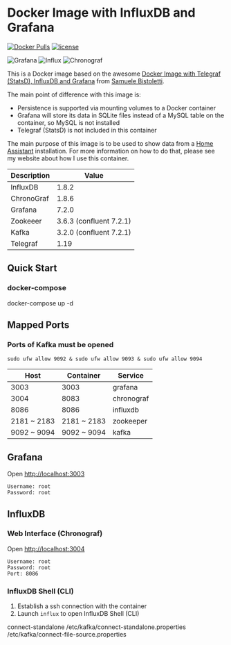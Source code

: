 # Docker Image with InfluxDB and Grafana

[![Docker Pulls](https://img.shields.io/docker/pulls/philhawthorne/docker-influxdb-grafana.svg)](https://dockerhub.com/philhawthorne/docker-influxdb-grafana) [![license](https://img.shields.io/github/license/philhawthorne/docker-influxdb-grafana.svg)](https://dockerhub.com/philhawthorne/docker-influxdb-grafana)

![Grafana][grafana-version] ![Influx][influx-version] ![Chronograf][chronograf-version]


This is a Docker image based on the awesome [Docker Image with Telegraf (StatsD), InfluxDB and Grafana](https://github.com/samuelebistoletti/docker-statsd-influxdb-grafana) from [Samuele Bistoletti](https://github.com/samuelebistoletti).

The main point of difference with this image is:

* Persistence is supported via mounting volumes to a Docker container
* Grafana will store its data in SQLite files instead of a MySQL table on the container, so MySQL is not installed
* Telegraf (StatsD) is not included in this container

The main purpose of this image is to be used to show data from a [Home Assistant](https://home-assistant.io) installation. For more information on how to do that, please see my website about how I use this container.

| Description  | Value   |
|--------------|---------|
| InfluxDB     | 1.8.2   |
| ChronoGraf   | 1.8.6   |
| Grafana      | 7.2.0   |
| Zookeeer     | 3.6.3 (confluent 7.2.1)|
| Kafka     | 3.2.0 (confluent 7.2.1)|
| Telegraf  | 1.19 |

## Quick Start

### docker-compose
docker-compose up -d

## Mapped Ports
### Ports of Kafka must be opened

``` sudo ufw allow 9092 & sudo ufw allow 9093 & sudo ufw allow 9094 ```

|Host	       |	Container	 |	Service   |
|------------|-------------|------------|
|3003	       | 3003		 	   | grafana    |
|3004        | 8083		     | chronograf |
|8086	       | 8086			   | influxdb   |
|2181 ~ 2183 | 2181 ~ 2183 | zookeeper  |
|9092 ~ 9094 | 9092 ~ 9094 | kafka  |

## Grafana

Open <http://localhost:3003>

```
Username: root
Password: root
```

## InfluxDB

### Web Interface (Chronograf)

Open <http://localhost:3004>

```
Username: root
Password: root
Port: 8086
```

### InfluxDB Shell (CLI)

1. Establish a ssh connection with the container
2. Launch `influx` to open InfluxDB Shell (CLI)

[grafana-version]: https://img.shields.io/badge/Grafana-7.2.0-brightgreen
[influx-version]: https://img.shields.io/badge/Influx-1.8.2-brightgreen
[chronograf-version]: https://img.shields.io/badge/Chronograf-1.8.6-brightgreen

connect-standalone /etc/kafka/connect-standalone.properties /etc/kafka/connect-file-source.properties